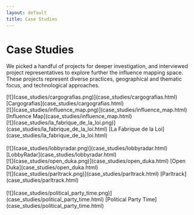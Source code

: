 ```yaml
---
layout: default
title: Case Studies
---
```


# Case Studies

We picked a handful of projects for deeper investigation, and interviewed project representatives to explore further the influence mapping space. These projects represent diverse practices, geographical and thematic focus, and technological approaches. 

<div class="row" id="case_studies">
<div class="col-md-4 text-center">
[![](case_studies/cargografias.png)](case_studies/cargografias.html)
[Cargografias](case_studies/cargografias.html)
</div>
<div class="col-md-4 text-center">
[![](case_studies/influence_map.png)](case_studies/influence_map.html)
[Influence Map](case_studies/influence_map.html)
</div>
<div class="col-md-4 text-center">
[![](case_studies/la_fabrique_de_la_loi.png)](case_studies/la_fabrique_de_la_loi.html)
[La Fabrique de la Loi](case_studies/la_fabrique_de_la_loi.html)
</div>
</div>
<br>
<div class="row" id="case_studies">
<div class="col-md-4 text-center">
[![](case_studies/lobbyradar.png)](case_studies/lobbyradar.html)
[LobbyRadar](case_studies/lobbyradar.html)
</div>
<div class="col-md-4 text-center">
[![](case_studies/open_duka.png)](case_studies/open_duka.html)
[Open Duka](case_studies/open_duka.html)
</div>
<div class="col-md-4 text-center">
[![](case_studies/parltrack.png)](case_studies/parltrack.html)
[Parltrack](case_studies/parltrack.html)
</div>
</div>
<br>
<div class="row" id="case_studies">
<div class="col-md-4 text-center">
[![](case_studies/political_party_time.png)](case_studies/political_party_time.html)
[Political Party Time](case_studies/political_party_time.html)
</div>
</div>
